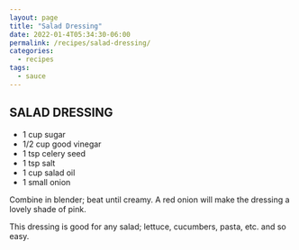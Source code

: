 ```yaml
---
layout: page
title: "Salad Dressing"
date: 2022-01-4T05:34:30-06:00
permalink: /recipes/salad-dressing/
categories:
  - recipes
tags:
  - sauce
---
```

## SALAD DRESSING
- 1 cup sugar
- 1/2 cup good vinegar
- 1 tsp celery seed
- 1 tsp salt
- 1 cup salad oil
- 1 small onion

Combine in blender; beat until creamy. A red onion will make the dressing a lovely shade of pink.

This dressing is good for any salad; lettuce, cucumbers, pasta, etc. and so easy.

